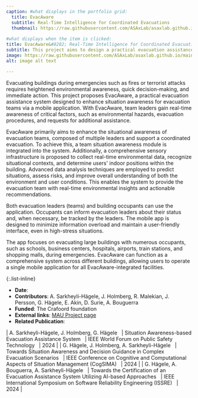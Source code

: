 ```yaml
---
caption: #what displays in the portfolio grid:
  title: EvacAware
  subtitle: Real-Time Intelligence for Coordinated Evacuations
  thumbnail: https://raw.githubusercontent.com/ASAxLab/asaxlab.github.io/main/assets/img/portfolio/evac1.jpg
  
#what displays when the item is clicked:
title: EvacAware&#8282; Real-Time Intelligence for Coordinated Evacuations
subtitle: This project aims to design a practical evacuation assistance system for evacuation leaders and teams to improve their situation awareness in emergencies through a mobile application.
image: https://raw.githubusercontent.com/ASAxLab/asaxlab.github.io/main/assets/img/portfolio/evac1.jpg  #main image, can be a link or a file in assets/img/portfolio
alt: image alt text

---
```

Evacuating buildings during emergencies such as fires or terrorist attacks requires heightened environmental awareness, quick decision-making, and immediate action. This project proposes EvacAware, a practical evacuation assistance system designed to enhance situation awareness for evacuation teams via a mobile application. With EvacAware, team leaders gain real-time awareness of critical factors, such as environmental hazards, evacuation procedures, and requests for additional assistance.

EvacAware primarily aims to enhance the situational awareness of evacuation teams, composed of multiple leaders and support a coordinated evacuation. To achieve this, a team situation awareness module is integrated into the system. Additionally, a comprehensive sensory infrastructure is proposed to collect real-time environmental data, recognize situational contexts, and determine users' indoor positions within the building. Advanced data analysis techniques are employed to predict situations, assess risks, and improve overall understanding of both the environment and user conditions. This enables the system to provide the evacuation team with real-time environmental insights and actionable recommendations.

Both evacuation leaders (teams) and building occupants can use the application. Occupants can inform evacuation leaders about their status and, when necessary, be tracked by the leaders. The mobile app is designed to minimize information overload and maintain a user-friendly interface, even in high-stress situations.

The app focuses on evacuating large buildings with numerous occupants, such as schools, business centers, hospitals, airports, train stations, and shopping malls, during emergencies. EvacAware can function as a comprehensive system across different buildings, allowing users to operate a single mobile application for all EvacAware-integrated facilities.


{:.list-inline} 
- **Date**: 
- **Contributors**: A. Sarkheyli-H&auml;gele, J. Holmberg, R. Malekian, J. Persson, G. H&auml;gele, E. Akin, D. Surie, A. Bouguerra
- **Funded**: The Crafoord foundation
- **External links**: [MAU Project page](https://mau.se/forskning/projekt/evacuation-assistance-system/)
- **Related Publication**:

| A. Sarkheyli-H&auml;gele, J. Holmberg, G. H&auml;gele	&nbsp;	| Situation Awareness-based Evacuation Assistance System &nbsp;	|	IEEE World Forum on Public Safety Technology  &nbsp;	|	2024		|
| G. H&auml;gele, J. Holmberg, A. Sarkheyli-H&auml;gele &nbsp;	| Towards Situation Awareness and Decision Guidance in Complex Evacuation Scenarios &nbsp;	|	IEEE Conference on Cognitive and Computational Aspects of Situation Management (CogSIMA)  &nbsp;	|	2024		|
| G. H&auml;gele, A. Bouguerra,  A. Sarkheyli-H&auml;gele &nbsp; | Towards the Certification of an Evacuation Assistance System Utilizing AI-based Approaches &nbsp;	|	IEEE International Symposium on Software Reliability Engineering (ISSRE)  &nbsp;	|	2024		|


